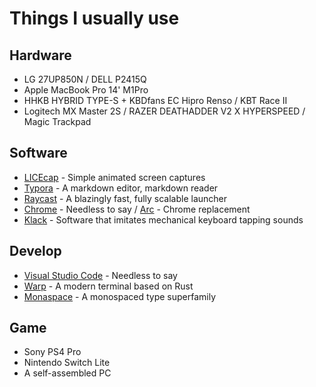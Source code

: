 # Things I usually use

## Hardware

* LG 27UP850N / DELL P2415Q
* Apple MacBook Pro 14' M1Pro
* HHKB HYBRID TYPE-S + KBDfans EC Hipro Renso / KBT Race II
* Logitech MX Master 2S / RAZER DEATHADDER V2 X HYPERSPEED / Magic Trackpad

## Software
* [LICEcap](https://www.cockos.com/licecap)  - Simple animated screen captures
* [Typora](https://typora.io) - A markdown editor, markdown reader
* [Raycast](https://www.raycast.com) - A blazingly fast, fully scalable launcher
* [Chrome](https://www.google.com/chrome) - Needless to say / [Arc](https://arc.net) -  Chrome replacement
* [Klack](https://tryklack.com) - Software that imitates mechanical keyboard tapping sounds

## Develop
* [Visual Studio Code](https://code.visualstudio.com) - Needless to say
* [Warp](https://www.warp.dev) - A modern terminal based on Rust
* [Monaspace](https://monaspace.githubnext.com) - A monospaced type superfamily

## Game
* Sony PS4 Pro
* Nintendo Switch Lite
* A self-assembled PC
